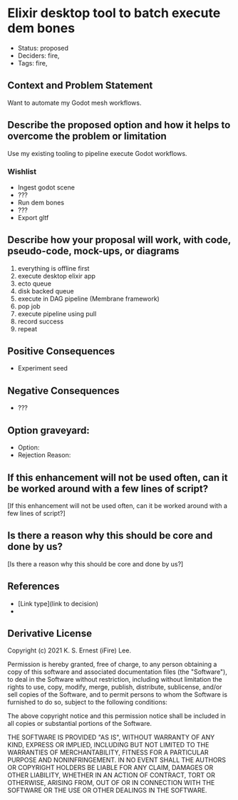 # Elixir desktop tool to batch execute dem bones

- Status: proposed <!-- draft | rejected | accepted | deprecated | superseded by -->
- Deciders: fire,
- Tags: fire,

## Context and Problem Statement

Want to automate my Godot mesh workflows.

## Describe the proposed option and how it helps to overcome the problem or limitation

Use my existing tooling to pipeline execute Godot workflows.

### Wishlist

* Ingest godot scene
* ???
* Run dem bones
* ???
* Export gltf

## Describe how your proposal will work, with code, pseudo-code, mock-ups, or diagrams

1. everything is offline first
1. execute desktop elixir app
2. ecto queue
3. disk backed queue
5. execute in DAG pipeline (Membrane framework)
6. pop job
7. execute pipeline using pull
8. record success
9. repeat

## Positive Consequences <!-- optional -->

- Experiment seed

## Negative Consequences <!-- optional -->

- ???

## Option graveyard: <!-- same as above -->

- Option: <!-- [List the proposed options no longer open for consideration.] -->
- Rejection Reason: <!-- [List the reasons for the rejection: (the Bad traits)] -->

## If this enhancement will not be used often, can it be worked around with a few lines of script?

[If this enhancement will not be used often, can it be worked around with a few lines of script?]

## Is there a reason why this should be core and done by us?

[Is there a reason why this should be core and done by us?]

## References <!-- optional -->

- [Link type](link to decision) <!-- example: Refined by [xxx](yyyymmdd-xxx.md) -->
- <!-- numbers of links can vary -->

## Derivative License

Copyright (c) 2021 K. S. Ernest (iFire) Lee.

Permission is hereby granted, free of charge, to any person obtaining a copy
of this software and associated documentation files (the "Software"), to deal
in the Software without restriction, including without limitation the rights
to use, copy, modify, merge, publish, distribute, sublicense, and/or sell
copies of the Software, and to permit persons to whom the Software is
furnished to do so, subject to the following conditions:

The above copyright notice and this permission notice shall be included in all
copies or substantial portions of the Software.

THE SOFTWARE IS PROVIDED "AS IS", WITHOUT WARRANTY OF ANY KIND, EXPRESS OR
IMPLIED, INCLUDING BUT NOT LIMITED TO THE WARRANTIES OF MERCHANTABILITY,
FITNESS FOR A PARTICULAR PURPOSE AND NONINFRINGEMENT. IN NO EVENT SHALL THE
AUTHORS OR COPYRIGHT HOLDERS BE LIABLE FOR ANY CLAIM, DAMAGES OR OTHER
LIABILITY, WHETHER IN AN ACTION OF CONTRACT, TORT OR OTHERWISE, ARISING FROM,
OUT OF OR IN CONNECTION WITH THE SOFTWARE OR THE USE OR OTHER DEALINGS IN THE
SOFTWARE.
